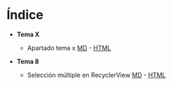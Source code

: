 # Índice

- **Tema X**

  - Apartado tema x [MD](./README.md) - [HTML](./README.html)

- **Tema 8**

  - Selección múltiple en RecyclerView [MD](./tema_8/seleccion_multiple_recycler.md) - [HTML](./tema_8/seleccion_multiple_recycler.html)
